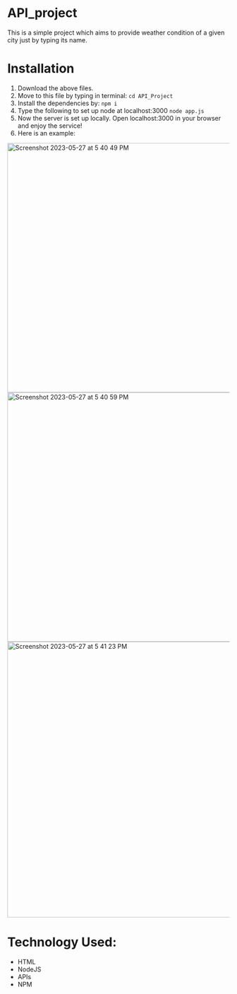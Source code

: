 # API_project
This is a simple project which aims to provide weather condition of a given city just by typing its name.

# Installation

1) Download the above files.
2) Move to this file by typing in terminal:
  ``` cd API_Project ```
3) Install the dependencies by:
   ``` npm i ```
4) Type the following to set up node at localhost:3000 
   ``` node app.js ```
5) Now the server is set up locally. Open localhost:3000 in your browser and enjoy the service!
6) Here is an example: 

<img width="565" alt="Screenshot 2023-05-27 at 5 40 49 PM" src="https://github.com/Shashwat-2424/API_project/assets/97022107/707c4bb1-f131-4c08-b9b0-0540db72926a">

<img width="565" alt="Screenshot 2023-05-27 at 5 40 59 PM" src="https://github.com/Shashwat-2424/API_project/assets/97022107/2f08acbb-b417-42f0-bd91-efc6fda655d3">

<img width="625" alt="Screenshot 2023-05-27 at 5 41 23 PM" src="https://github.com/Shashwat-2424/API_project/assets/97022107/8665b870-e8f7-4716-8a6c-c48d0f9654dc">

# Technology Used:
- HTML
- NodeJS
- APIs
- NPM

